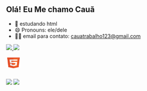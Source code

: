 ## Olá! Eu Me chamo Cauã
- 🌱 estudando html
- 😄 Pronouns: ele/dele
- 🐱‍👤 email para contato: cauatrabalho123@gmail.com

<div>
  <a href="https://github.com/Dxwing">
  <img height="180em" src="https://github-readme-stats.vercel.app/api?username=Dxwing&show_icons=true&theme=midnight-purple&include_all_commits=true&count_private=true"/>
  <img height="180em" src="https://github-readme-stats.vercel.app/api/top-langs/?username=Dxwing&layout=compact&langs_count=7&theme=dark"/>
</div>
  
<div style="display: inline_block"><br>
  
  <img align="center" alt="Rafa-HTML" height="30" width="40" src="https://raw.githubusercontent.com/devicons/devicon/master/icons/html5/html5-original.svg">
  
  
  
##

<div>
  
  <a href="https://www.instagram.com/cauasilva0002/" target="_blank"><img src="https://img.shields.io/badge/-Instagram-%23E4405F?style=for-the-badge&logo=instagram&logoColor=white" target="_blank"></a>
 	<a href = "cauatrabalho123@gmail.com"><img src="https://img.shields.io/badge/-Gmail-%23333?style=for-the-badge&logo=gmail&logoColor=white" target="_blank"></a>
  
 </div>
